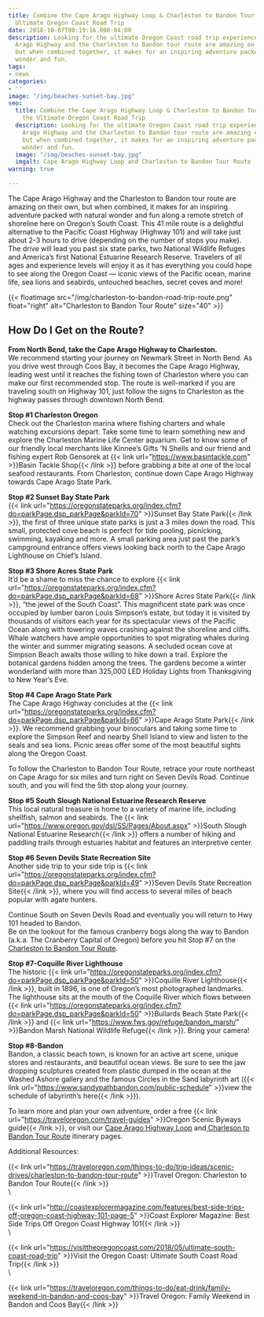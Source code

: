 ```yaml
---
title: Combine the Cape Arago Highway Loop & Charleston to Bandon Tour Route for the
  Ultimate Oregon Coast Road Trip
date: 2018-10-07T08:19:16.000-04:00
description: Looking for the ultimate Oregon Coast road trip experience? The Cape
  Arago Highway and the Charleston to Bandon tour route are amazing on their own,
  but when combined together, it makes for an inspiring adventure packed with natural
  wonder and fun.
tags:
- news
categories:
- ''
image: "/img/beaches-sunset-bay.jpg"
seo:
  title: Combine the Cape Arago Highway Loop & Charleston to Bandon Tour Route for
    the Ultimate Oregon Coast Road Trip
  description: Looking for the ultimate Oregon Coast road trip experience? The Cape
    Arago Highway and the Charleston to Bandon tour route are amazing on their own,
    but when combined together, it makes for an inspiring adventure packed with natural
    wonder and fun.
  image: "/img/beaches-sunset-bay.jpg"
  imgalt: Cape Arago Highway Loop and Charleston to Bandon Tour Route
warning: true

---
```

The Cape Arago Highway and the Charleston to Bandon tour route are amazing on their own, but when combined, it makes for an inspiring adventure packed with natural wonder and fun along a remote stretch of shoreline here on Oregon’s South Coast. This 41 mile route is a delightful alternative to the Pacific Coast Highway (Highway 101) and will take just about 2-3 hours to drive (depending on the number of stops you make). The drive will lead you past six state parks, two National Wildlife Refuges and America’s first National Estuarine Research Reserve. Travelers of all ages and experience levels will enjoy it as it has everything you could hope to see along the Oregon Coast — iconic views of the Pacific ocean, marine life, sea lions and seabirds, untouched beaches, secret coves and more!

{{< floatimage src="/img/charleston-to-bandon-road-trip-route.png" float="right" alt="Charleston to Bandon Tour Route" size="40" >}}

## How Do I Get on the Route?

**From North Bend, take the Cape Arago Highway to Charleston.**  
We recommend starting your journey on Newmark Street in North Bend. As you drive west through Coos Bay, it becomes the Cape Arago Highway, leading west until it reaches the fishing town of Charleston where you can make our first recommended stop. The route is well-marked if you are traveling south on Highway 101, just follow the signs to Charleston as the highway passes through downtown North Bend.

**Stop #1 Charleston Oregon**  
Check out the Charleston marina where fishing charters and whale watching excursions depart. Take some time to learn something new and explore the Charleston Marine Life Center aquarium. Get to know some of our friendly local merchants like  Kinnee’s Gifts 'N Shells and our friend and fishing expert Rob Gensorek at {{< link url="https://www.basintackle.com" >}}Basin Tackle Shop{{< /link >}} before grabbing a bite at one of the local seafood restaurants. From Charleston, continue down Cape Arago Highway towards Cape Arago State Park.

**Stop #2 Sunset Bay State Park**  
{{< link url="https://oregonstateparks.org/index.cfm?do=parkPage.dsp_parkPage&parkId=70" >}}Sunset Bay State Park{{< /link >}}, the first of three unique state parks is just a 3 miles down the road. This small, protected cove beach is perfect for tide pooling, picnicking, swimming, kayaking and more. A small parking area just past the park’s campground entrance offers views looking back north to the Cape Arago Lighthouse on Chief’s Island.

**Stop #3 Shore Acres State Park**  
It’d be a shame to miss the chance to explore {{< link url="https://oregonstateparks.org/index.cfm?do=parkPage.dsp_parkPage&parkId=68" >}}Shore Acres State Park{{< /link >}}, “the jewel of the South Coast”. This magnificent state park was once occupied by lumber baron Louis Simpson’s estate, but today it is visited by thousands of visitors each year for its spectacular views of the Pacific Ocean along with towering waves crashing against the shoreline and cliffs. Whale watchers have ample opportunities to spot migrating whales during the winter and summer migrating seasons. A secluded ocean cove at Simpson Beach awaits those willing to hike down a trail. Explore the botanical gardens hidden among the trees. The gardens become a winter wonderland with more than 325,000 LED Holiday Lights from Thanksgiving to New Year’s Eve.

**Stop #4 Cape Arago State Park**  
The Cape Arago Highway concludes at the {{< link url="https://oregonstateparks.org/index.cfm?do=parkPage.dsp_parkPage&parkId=66" >}}Cape Arago State Park{{< /link >}}. We recommend grabbing your binoculars and taking some time to explore the Simpson Reef and nearby Shell Island to view and listen to the seals and sea lions. Picnic areas offer some of the most beautiful sights along the Oregon Coast.

To follow the Charleston to Bandon Tour Route, retrace your route northeast on Cape Arago for six miles and turn right on Seven Devils Road. Continue south, and you will find the 5th stop along your journey.

**Stop #5 South Slough National Estuarine Research Reserve**  
This local natural treasure is home to a variety of marine life, including shellfish, salmon and seabirds. The {{< link url="https://www.oregon.gov/dsl/SS/Pages/About.aspx" >}}South Slough National Estuarine Research{{< /link >}} offers a number of hiking and paddling trails through estuaries habitat and features an interpretive center.

**Stop #6 Seven Devils State Recreation Site**  
Another side trip to your side trip is {{< link url="https://oregonstateparks.org/index.cfm?do=parkPage.dsp_parkPage&parkId=49" >}}Seven Devils State Recreation Site{{< /link >}}, where you will find access to several miles of beach popular with agate hunters.

Continue South on Seven Devils Road and eventually you will return to Hwy 101 headed to Bandon.  
Be on the lookout for the famous cranberry bogs along the way to Bandon (a.k.a. The Cranberry Capital of Oregon) before you hit Stop #7 on the [Charleston to Bandon Tour Route](https://oregonsadventurecoast.com/tripideas/charleston-to-bandon-tour-route/).

**Stop #7-Coquille River Lighthouse**  
The historic {{< link url="https://oregonstateparks.org/index.cfm?do=parkPage.dsp_parkPage&parkId=50" >}}Coquille River Lighthouse{{< /link >}}, built in 1896, is one of Oregon’s most photographed landmarks. The lighthouse sits at the mouth of the Coquille River which flows between {{< link url="https://oregonstateparks.org/index.cfm?do=parkPage.dsp_parkPage&parkId=50" >}}Bullards Beach State Park{{< /link >}} and {{< link url="https://www.fws.gov/refuge/bandon_marsh/" >}}Bandon Marsh National Wildlife Refuge{{< /link >}}. Bring your camera!

**Stop #8-Bandon**  
Bandon, a classic beach town, is known for an active art scene, unique stores and restaurants, and beautiful ocean views. Be sure to see the jaw dropping sculptures created from plastic dumped in the ocean at the Washed Ashore gallery and the famous Circles in the Sand labyrinth art ({{< link url="https://www.sandypathbandon.com/public-schedule" >}}view the schedule of labyrinth’s here{{< /link >}}).

To learn more and plan your own adventure, order a free {{< link url="https://traveloregon.com/travel-guides" >}}Oregon Scenic Byways guide{{< /link >}}, or visit our [Cape Arago Highway Loop](https://oregonsadventurecoast.com/tripideas/explore-the-cape-arago-beach-loop/) and[ Charleson to Bandon Tour Route](https://oregonsadventurecoast.com/tripideas/charleston-to-bandon-tour-route/) itinerary pages.

Additional Resources:

{{< link url="https://traveloregon.com/things-to-do/trip-ideas/scenic-drives/charleston-to-bandon-tour-route" >}}Travel Oregon: Charleston to Bandon Tour Route{{< /link >}}  
\\

{{< link url="http://coastexplorermagazine.com/features/best-side-trips-off-oregon-coast-highway-101-page-5" >}}Coast Explorer Magazine: Best Side Trips Off Oregon Coast Highway 101{{< /link >}}  
\\

{{< link url="https://visittheoregoncoast.com/2018/05/ultimate-south-coast-road-trip" >}}Visit the Oregon Coast: Ultimate South Coast Road Trip{{< /link >}}  
\\

{{< link url="https://traveloregon.com/things-to-do/eat-drink/family-weekend-in-bandon-and-coos-bay" >}}Travel Oregon: Family Weekend in Bandon and Coos Bay{{< /link >}}